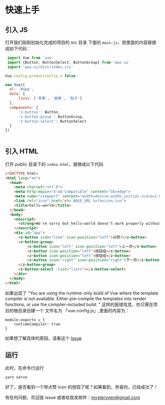 # 快速上手

## 引入 JS

打开我们刚刚初始化完成的项目的 src 目录 下面的 `main.js`，把里面的内容替换成如下代码：

```js
 import Vue from 'vue'
 import {Button, ButtonSelect, ButtonGroup} from 'wwz-ui'
 import 'wwz-ui/dist/index.css'

Vue.config.productionTip = false

new Vue({
  el: '#app',
  data: {
      lists: ['苹果', '香蕉', '梨子']
  },
  components: {
      'z-button': Button,
      'z-button-group': ButtonGroup,
      'z-button-select': ButtonSelect
  }
})
 
```

## 引入 HTML

打开 public 目录下的 `index.html`，替换成以下代码

```html
<!DOCTYPE html>
<html lang="en">
  <head>
    <meta charset="utf-8">
    <meta http-equiv="X-UA-Compatible" content="IE=edge">
    <meta name="viewport" content="width=device-width,initial-scale=1.0">
    <link rel="icon" href="<%= BASE_URL %>favicon.ico">
    <title>hello-world</title>
  </head>
  <body>
    <noscript>
      <strong>We're sorry but hello-world doesn't work properly without JavaScript enabled. Please enable it to continue.</strong>
    </noscript>
    <div id="app">
      <z-button icon="like" icon-position="left">点赞!</z-button>
      <z-button-group>
          <z-button icon="left" icon-position="left">上一页</z-button>
          <z-button icon-position="left">按钮组</z-button>
          <z-button icon-position="left">按钮组</z-button>
          <z-button icon="right" icon-position="right">下一页</z-button>
      </z-button-group>
      <z-button-select :list="lists"></z-button-select>
    </div>
  </body>
</html>

```


 如果出现了  "You are using the runtime-only build of Vue where the template compiler is not available. Either pre-compile the templates into render functions, or use the compiler-included build. "
这样的报错信息，你只需在项目的根目录创建一个 文件名为 「vue.config.js」,里面的内容为：

```
module.exports = {
    runtimeCompiler: true
}
```

如果想了解具体的原因，请看这个 [Issue](https://github.com/vuejs/vue-cli/issues/1875)

## 运行

此时，在命令行运行 
```
yarn serve 
```

好了，是否看到一个带点赞 icon 的按钮了呢？如果看到，恭喜你，已经成功了！

有任何问题，欢迎提 issue 或者给我发邮件：mysteryven@gmail.com
